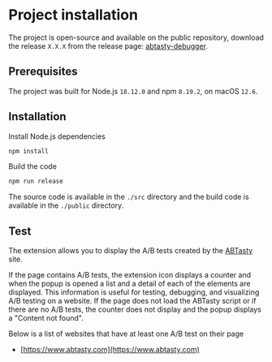 # Project installation

The project is open-source and available on the public repository, download the release `X.X.X` from the release page: [abtasty-debugger](https://github.com/yoriiis/abtasty-debugger/releases/tag/X.X.X).

## Prerequisites

The project was built for Node.js `18.12.0` and npm `8.19.2`, on macOS `12.6`.

## Installation

Install Node.js dependencies

```bash
npm install
```

Build the code

```bash
npm run release
```

The source code is available in the `./src` directory and the build code is available in the `./public` directory.

## Test

The extension allows you to display the A/B tests created by the [ABTasty](https://www.abtasty.com) site.

If the page contains A/B tests, the extension icon displays a counter and when the popup is opened a list and a detail of each of the elements are displayed. This information is useful for testing, debugging, and visualizing A/B testing on a website.
If the page does not load the ABTasty script or if there are no A/B tests, the counter does not display and the popup displays a "Content not found".

Below is a list of websites that have at least one A/B test on their page

- [https://www.abtasty.com](https://www.abtasty.com)

<!-- Add other examples -->
